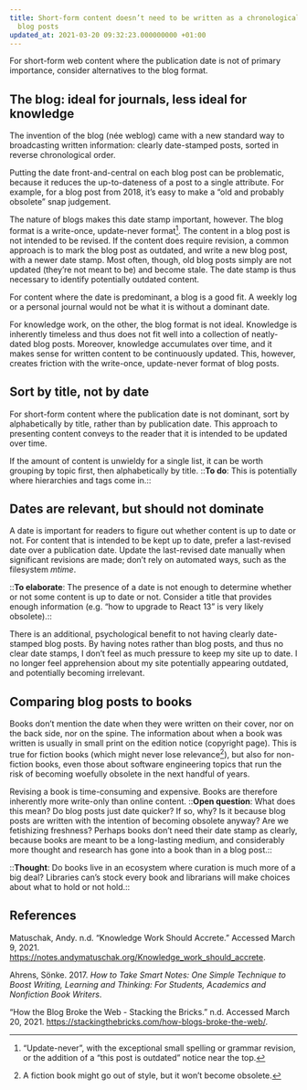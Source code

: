 ```yaml
---
title: Short-form content doesn’t need to be written as a chronological sequence of
  blog posts
updated_at: 2021-03-20 09:32:23.000000000 +01:00
---
```



For short-form web content where the publication date is not of primary importance, consider alternatives to the blog format.

## The blog: ideal for journals, less ideal for knowledge
The invention of the blog (née weblog) came with a new standard way to broadcasting written information: clearly date-stamped posts, sorted in reverse chronological order.

Putting the date front-and-central on each blog post can be problematic, because it reduces the up-to-dateness of a post to a single attribute. For example, for a blog post from 2018, it’s easy to make a “old and probably obsolete” snap judgement.

The nature of blogs makes this date stamp important, however. The blog format is a write-once, update-never format[^1]. The content in a blog post is not intended to be revised. If the content does require revision, a common approach is to mark the blog post as outdated, and write a new blog post, with a newer date stamp. Most often, though, old blog posts simply are not updated (they’re not meant to be) and become stale. The date stamp is thus necessary to identify potentially outdated content.

[^1]: “Update-never”, with the exceptional small spelling or grammar revision, or the addition of a “this post is outdated” notice near the top.

For content where the date is predominant, a blog is a good fit. A weekly log or a personal journal would not be what it is without a dominant date.

For knowledge work, on the other, the blog format is not ideal. Knowledge is inherently timeless and thus does not fit well into a collection of neatly-dated blog posts. Moreover, knowledge accumulates over time, and it makes sense for written content to be continuously updated. This, however, creates friction with the write-once, update-never format of blog posts. 

## Sort by title, not by date
For short-form content where the publication date is not dominant, sort by alphabetically by title, rather than by publication date. This approach to presenting content conveys to the reader that it is intended to be updated over time.

If the amount of content is unwieldy for a single list, it can be worth grouping by topic first, then alphabetically by title. ::**To do**: This is potentially where hierarchies and tags come in.::

## Dates are relevant, but should not dominate
A date is important for readers to figure out whether content is up to date or not. For content that is intended to be kept up to date, prefer a last-revised date over a publication date. Update the last-revised date manually when significant revisions are made; don’t rely on automated ways, such as the filesystem <i>mtime</i>.

::**To elaborate**: The presence of a date is not enough to determine whether or not some content is up to date or not. Consider a title that provides enough information (e.g. “how to upgrade to React 13” is very likely obsolete).::

There is an additional, psychological benefit to not having clearly date-stamped blog posts. By having notes rather than blog posts, and thus no clear date stamps, I don’t feel as much pressure to keep my site up to date. I no longer feel apprehension about my site potentially appearing outdated, and potentially becoming irrelevant.

## Comparing blog posts to books
Books don’t mention the date when they were written on their cover, nor on the back side, nor on the spine. The information about when a book was written is usually in small print on the edition notice (copyright page). This is true for fiction books (which might never lose relevance[^3]), but also for non-fiction books, even those about software engineering topics that run the risk of becoming woefully obsolete in the next handful of years.

[^3]: A fiction book might go out of style, but it won’t become obsolete.

Revising a book is time-consuming and expensive. Books are therefore inherently more write-only than online content. ::**Open question**: What does this mean? Do blog posts just date quicker? If so, why? Is it because blog posts are written with the intention of becoming obsolete anyway? Are we fetishizing freshness? Perhaps books don’t need their date stamp as clearly, because books are meant to be a long-lasting medium, and considerably more thought and research has gone into a book than in a blog post.::

::**Thought**: Do books live in an ecosystem where curation is much more of a big deal? Libraries can’s stock every book and librarians will make choices about what to hold or not hold.::

## References
Matuschak, Andy. n.d. “Knowledge Work Should Accrete.” Accessed March 9, 2021. https://notes.andymatuschak.org/Knowledge_work_should_accrete.

Ahrens, Sönke. 2017. *How to Take Smart Notes: One Simple Technique to Boost Writing, Learning and Thinking: For Students, Academics and Nonfiction Book Writers*.

“How the Blog Broke the Web - Stacking the Bricks.” n.d. Accessed March 20, 2021. https://stackingthebricks.com/how-blogs-broke-the-web/.
